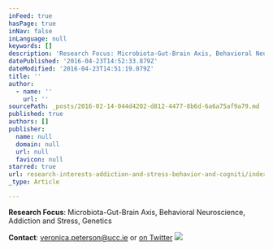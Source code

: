 ```yaml
---
inFeed: true
hasPage: true
inNav: false
inLanguage: null
keywords: []
description: 'Research Focus: Microbiota-Gut-Brain Axis, Behavioral Neuroscience, Addiction and Stress, Genetics'
datePublished: '2016-04-23T14:52:33.879Z'
dateModified: '2016-04-23T14:51:19.079Z'
title: ''
author:
  - name: ''
    url: ''
sourcePath: _posts/2016-02-14-044d4202-d812-4477-8b6d-6a6a75af9a79.md
published: true
authors: []
publisher:
  name: null
  domain: null
  url: null
  favicon: null
starred: true
url: research-interests-addiction-and-stress-behavior-and-cogniti/index.html
_type: Article

---
```

**Research Focus**: Microbiota-Gut-Brain Axis, Behavioral Neuroscience, Addiction and Stress, Genetics

**Contact**: veronica.peterson@ucc.ie or [on Twitter][0]
![](https://s3-us-west-2.amazonaws.com/the-grid-img/p/abd71c5193bae0dec71344380898dd4c9a4fb341.jpg)

[0]: twitter.com/VeroLPeterson